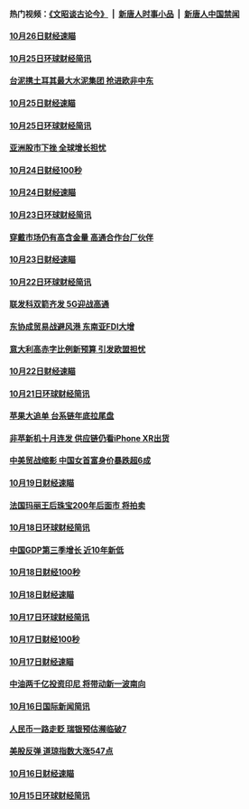 #### 热门视频：[《文昭谈古论今》](https://github.com/gfw-breaker/wenzhao/blob/master/README.md?t=10280933) &nbsp;|&nbsp; [新唐人时事小品](https://github.com/gfw-breaker/ntdtv-comedy/blob/master/README.md?t=10280933) &nbsp;|&nbsp; [新唐人中国禁闻](https://github.com/gfw-breaker/ntdtv-news/blob/master/README.md?t=10280933)

#### [10月26日财经速瞄](../pages/news208/a1396948.md?t=10280933) 

#### [10月25日环球财经简讯](../pages/news208/a1396909.md?t=10280933) 

#### [台泥携土耳其最大水泥集团 抢进欧非中东](../pages/news208/a1396899.md?t=10280933) 

#### [10月25日财经速瞄](../pages/news208/a1396828.md?t=10280933) 

#### [10月25日环球财经简讯](../pages/news208/a1396771.md?t=10280933) 

#### [亚洲股市下挫 全球增长担忧](../pages/news208/a1396757.md?t=10280933) 

#### [10月24日财经100秒](../pages/news208/a1396750.md?t=10280933) 

#### [10月24日财经速瞄](../pages/news208/a1396676.md?t=10280933) 

#### [10月23日环球财经简讯](../pages/news208/a1396638.md?t=10280933) 

#### [穿戴市场仍有高含金量 高通合作台厂伙伴](../pages/news208/a1396618.md?t=10280933) 

#### [10月23日财经速瞄](../pages/news208/a1396523.md?t=10280933) 

#### [10月22日环球财经简讯](../pages/news208/a1396479.md?t=10280933) 

#### [联发科双箭齐发 5G迎战高通](../pages/news208/a1396463.md?t=10280933) 

#### [东协成贸易战避风港 东南亚FDI大增](../pages/news208/a1396462.md?t=10280933) 

#### [意大利高赤字比例新预算 引发欧盟担忧](../pages/news208/a1396344.md?t=10280933) 

#### [10月22日财经速瞄](../pages/news208/a1396383.md?t=10280933) 

#### [10月21日环球财经简讯](../pages/news208/a1396338.md?t=10280933) 

#### [苹果大追单 台系链年底拉尾盘](../pages/news208/a1396320.md?t=10280933) 

#### [非苹新机十月连发 供应链仍看iPhone XR出货](../pages/news208/a1396220.md?t=10280933) 

#### [中美贸战缩影 中国女首富身价暴跌超6成](../pages/news208/a1396150.md?t=10280933) 

#### [10月19日财经速瞄](../pages/news208/a1396078.md?t=10280933) 

#### [法国玛丽王后珠宝200年后面市 将拍卖](../pages/news208/a1396074.md?t=10280933) 

#### [10月18日环球财经简讯](../pages/news208/a1396037.md?t=10280933) 

#### [中国GDP第三季增长 近10年新低](../pages/news208/a1396032.md?t=10280933) 

#### [10月18日财经100秒](../pages/news208/a1396017.md?t=10280933) 

#### [10月18日财经速瞄](../pages/news208/a1395923.md?t=10280933) 

#### [10月17日环球财经简讯](../pages/news208/a1395879.md?t=10280933) 

#### [10月17日财经100秒](../pages/news208/a1395862.md?t=10280933) 

#### [10月17日财经速瞄](../pages/news208/a1395794.md?t=10280933) 

#### [中油两千亿投资印尼 将带动新一波南向](../pages/news208/a1395728.md?t=10280933) 

#### [10月16日国际新闻简讯](../pages/news208/a1395726.md?t=10280933) 

#### [人民币一路走贬 瑞银预估濒临破7](../pages/news208/a1395619.md?t=10280933) 

#### [美股反弹 道琼指数大涨547点](../pages/news208/a1395665.md?t=10280933) 

#### [10月16日财经速瞄](../pages/news208/a1395646.md?t=10280933) 

#### [10月15日环球财经简讯](../pages/news208/a1395588.md?t=10280933) 


